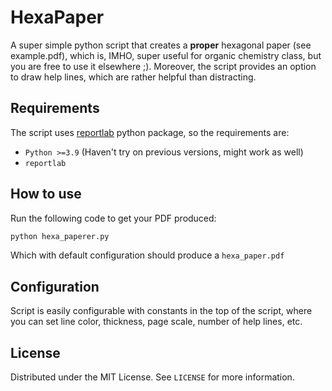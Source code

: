 # HexaPaper

A super simple python script that creates a **proper** hexagonal paper (see example.pdf), which is, IMHO, super useful for organic chemistry class, but you are free to use it elsewhere ;). Moreover, the script provides an option to draw help lines, which are rather helpful than distracting.

## Requirements

The script uses [reportlab](https://www.reportlab.com/) python package, so the requirements are:

* `Python >=3.9` (Haven't try on previous versions, might work as well)
* `reportlab`

## How to use

Run the following code to get your PDF produced:

```py
python hexa_paperer.py
```

Which with default configuration should produce a `hexa_paper.pdf`

## Configuration

Script is easily configurable with constants in the top of the script, where you can set line color, thickness, page scale, number of help lines, etc.

## License

Distributed under the MIT License. See `LICENSE` for more information.
